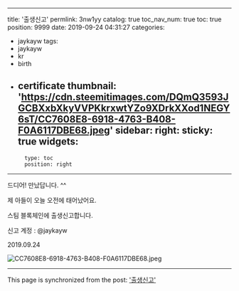 
---
title: '출생신고'
permlink: 3nw1yy
catalog: true
toc_nav_num: true
toc: true
position: 9999
date: 2019-09-24 04:31:27
categories:
- jaykayw
tags:
- jaykayw
- kr
- birth
- certificate
thumbnail: 'https://cdn.steemitimages.com/DQmQ3593JGCBXxbXkyVVPKkrxwtYZo9XDrkXXod1NEGY6sT/CC7608E8-6918-4763-B408-F0A6117DBE68.jpeg'
sidebar:
    right:
        sticky: true
widgets:
    -
        type: toc
        position: right
---


드디어! 만났답니다. ^^

제 아들이 오늘 오전에 태어났어요.

스팀 블록체인에 출생신고합니다.

신고 계정 : @jaykayw

2019.09.24

![CC7608E8-6918-4763-B408-F0A6117DBE68.jpeg](https://cdn.steemitimages.com/DQmQ3593JGCBXxbXkyVVPKkrxwtYZo9XDrkXXod1NEGY6sT/CC7608E8-6918-4763-B408-F0A6117DBE68.jpeg)

- - -

This page is synchronized from the post: ['출생신고'](https://steemit.com/@jaydih/3nw1yy)
